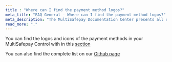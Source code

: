 ```yaml
---
title : "Where can I find the payment method logos?"
meta_title: "FAQ General - Where can I find the payment method logos?"
meta_description: "The MultiSafepay Documentation Center presents all relevant information about our Plugins and API. You can also find support pages for Payment Methods, Tools and General Questions as well as the contact details of our Support and Integration Teams."
read_more: "."
---
```


You can find the logos and icons of the payment methods in your MultiSafepay Control with in this [section](https://merchant.multisafepay.com/payment-logo-designer)

You can also find the complete list on our [Github page](https://github.com/MultiSafepay/MultiSafepay-icons)
